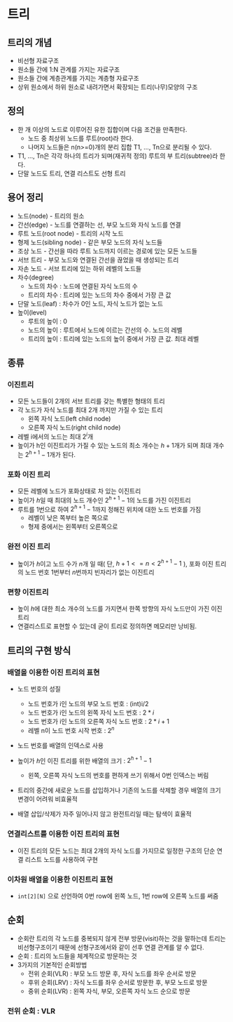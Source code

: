 # 트리
## 트리의 개념
* 비선형 자료구조
* 원소들 간에 1:N 관계를 가지는 자료구조
* 원소들 간에 계층관계를 가지는 계층형 자료구조
* 상위 원소에서 하위 원소로 내려가면서 확장되는 트리(나무)모양의 구조

## 정의
* 한 개 이상의 노드로 이루어진 유한 집합이며 다음 조건을 만족한다.
    * 노드 중 최상위 노드를 루트(root)라 한다.
    * 나머지 노드들은 n(n>=0)개의 분리 집합 T1, ..., Tn으로 분리될 수 있다.
* T1, ..., Tn은 각각 하나의 트리가 되며(재귀적 정의) 루트의 부 트리(subtree)라 한다.
* 단말 노드도 트리, 연결 리스트도 선형 트리

## 용어 정리
* 노드(node) - 트리의 원소
* 간선(edge) - 노드를 연결하는 선, 부모 노드와 자식 노드를 연결
* 루트 노드(root node) - 트리의 시작 노드
* 형제 노드(sibling node) - 같은 부모 노드의 자식 노드들
* 조상 노드 - 간선을 따라 루트 노드까지 이르는 경로에 있는 모든 노드들
* 서브 트리 - 부모 노드와 연결된 간선을 끊었을 때 생성되는 트리
* 자손 노드 - 서브 트리에 있는 하위 레벨의 노드들
* 차수(degree)
    * 노드의 차수 : 노드에 연결된 자식 노드의 수
    * 트리의 차수 : 트리에 있는 노드의 차수 중에서 가장 큰 값
* 단말 노드(leaf) : 차수가 0인 노드, 자식 노드가 없는 노드
* 높이(level)
    * 루트의 높이 : 0
    * 노드의 높이 : 루트에서 노드에 이르는 간선의 수. 노드의 레벨
    * 트리의 높이 : 트리에 있는 노드의 높이 중에서 가장 큰 값. 최대 레벨

## 종류
### 이진트리
* 모든 노드들이 2개의 서브 트리를 갖는 특별한 형태의 트리
* 각 노드가 자식 노드를 최대 2개 까지만 가질 수 있는 트리
    * 왼쪽 자식 노드(left child node)
    * 오른쪽 자식 노드(right child node)
* 레벨 i에서의 노드는 최대 $2^i$개
* 높이가 h인 이진트리가 가질 수 있는 노드의 최소 개수는 $h+1$개가 되며 최대 개수는 $2^{h+1} -1$개가 된다.

### 포화 이진 트리
* 모든 레벨에 노드가 포화상태로 차 있는 이진트리
* 높이가 $h$일 때 최대의 노드 개수인 $2^{h+1}-1$의 노드를 가진 이진트리
* 루트를 1번으로 하여 $2^{h+1}-1$까지 정해진 위치에 대한 노드 번호를 가짐
    * 레벨이 낮은 쪽부터 높은 쪽으로
    * 형제 중에서는 왼쪽부터 오른쪽으로

### 완전 이진 트리
* 높이가 $h$이고 노드 수가 $n$개 일 때( 단, $h+1 <= n < 2^{h+1}-1$ ), 포화 이진 트리의 노드 번호 $1$번부터 $n$번까지 빈자리가 없는 이진트리

### 편향 이진트리 
* 높이 $h$에 대한 최소 개수의 노드를 가지면서 한쪽 방향의 자식 노드만이 가진 이진트리
* 연결리스트로 표현할 수 있는데 굳이 트리로 정의하면 메모리만 낭비됨.

## 트리의 구현 방식
### 배열을 이용한 이진 트리의 표현
* 노드 번호의 성질
    * 노드 번호가 i인 노드의 부모 노드 번호 : (int)i/2
    * 노드 번호가 i인 노드의 왼쪽 자식 노드 번호 : $2*i$
    * 노드 번호가 i인 노드의 오른쪽 자식 노드 번호 : $2*i +1$
    * 레벨 n이 노드 번호 시작 번호 : $2^n$

* 노드 번호를 배열의 인덱스로 사용
* 높이가 $h$인 이진 트리를 위한 배열의 크기 : $2^{h+1}-1$
    * 왼쪽, 오른쪽 자식 노드의 번호를 편하게 쓰기 위해서 $0$번 인덱스는 버림
* 트리의 중간에 새로운 노드를 삽입하거나 기존의 노드를 삭제할 경우 배열의 크기 변경이 어려워 비효율적
* 배열 삽입/삭제가 자주 일어나지 않고 완전트리일 때는 탐색이 효율적

### 연결리스트를 이용한 이진 트리의 표현
* 이진 트리의 모든 노드는 최대 2개의 자식 노드를 가지므로 일정한 구조의 단순 연결 리스트 노드를 사용하여 구현

### 이차원 배열을 이용한 이진트리 표현
* `int[2][N]` 으로 선언하여 0번 row에 왼쪽 노드, 1번 row에 오른쪽 노드를 써줌

## 순회
* 순회란 트리의 각 노드를 중복되지 않게 전부 방문(visit)하는 것을 말하는데 트리는 비선형구조이기 때문에 선형구조에서와 같이 선후 연결 관계를 알 수 없다.
* 순회 : 트리의 노드들을 체계적으로 방문하는 것
* 3가지의 기본적인 순회방법
    * 전위 순회(VLR) : 부모 노드 방문 후, 자식 노드를 좌우 순서로 방문
    * 후위 순회(LRV) : 자식 노드를 좌우 순서로 방문한 후, 부모 노드로 방문
    * 중위 순회(LVR) : 왼쪽 자식, 부모, 오른쪽 자식 노드 순으로 방문

### 전위 순회 : VLR
